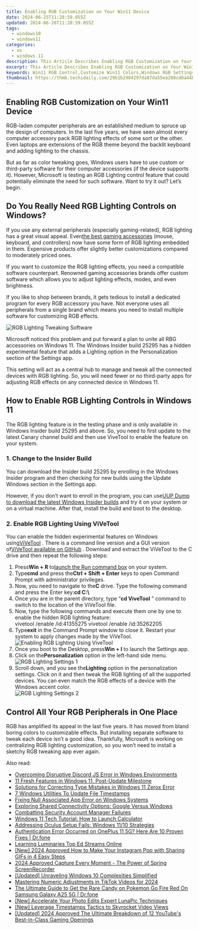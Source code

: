 ```yaml
---
title: Enabling RGB Customization on Your Win11 Device
date: 2024-06-25T11:28:59.055Z
updated: 2024-06-26T11:28:59.055Z
tags:
  - windows10
  - windows11
categories:
  - os
  - windows 11
description: This Article Describes Enabling RGB Customization on Your Win11 Device
excerpt: This Article Describes Enabling RGB Customization on Your Win11 Device
keywords: Win11 RGB Control,Customize Win11 Colors,Windows RGB Settings,Win11 Brightness Adjustment,Enhanced Win11 Display,Personalized Win11 Graphics,Advanced Win11 Color Tuning
thumbnail: https://thmb.techidaily.com/29b1b2904297da87da55ea288cd0a44b14a4d2e985940c7f874a6ef2e9aec11a.jpg
---
```


## Enabling RGB Customization on Your Win11 Device

 RGB-laden computer peripherals are an established medium to spruce up the design of computers. In the last five years, we have seen almost every computer accessory pack RGB lighting effects of some sort or the other. Even laptops are extensions of the RGB theme beyond the backlit keyboard and adding lighting to the chassis.

 But as far as color tweaking goes, Windows users have to use custom or third-party software for their computer accessories (if the device supports it). However, Microsoft is testing an RGB Lighting control feature that could potentially eliminate the need for such software. Want to try it out? Let’s begin.

## Do You Really Need RGB Lighting Controls on Windows?

 If you use any external peripherals (especially gaming-related), RGB lighting has a great visual appeal. Even[the best gaming accessories](https://www.makeuseof.com/best-laptop-gaming-accessories/) (mouse, keyboard, and controllers) now have some form of RGB lighting embedded in them. Expensive products offer slightly better customizations compared to moderately priced ones.

 If you want to customize the RGB lighting effects, you need a compatible software counterpart. Renowned gaming accessories brands offer custom software which allows you to adjust lighting effects, modes, and even brightness.

 If you like to shop between brands, it gets tedious to install a dedicated program for every RGB accessory you have. Not everyone uses all peripherals from a single brand which means you need to install multiple software for customizing RGB effects.

![RGB Lighting Tweaking Software](https://static1.makeuseofimages.com/wordpress/wp-content/uploads/2023/03/rgb-lighting-tweaking-software.jpg)

 Microsoft noticed this problem and put forward a plan to unite all RBG accessories on Windows 11\. The Windows Insider build 25295 has a hidden experimental feature that adds a Lighting option in the Personalization section of the Settings app.

 This setting will act as a central hub to manage and tweak all the connected devices with RGB lighting. So, you will need fewer or no third-party apps for adjusting RGB effects on any connected device in Windows 11.

## How to Enable RGB Lighting Controls in Windows 11

 The RGB lighting feature is in the testing phase and is only available in Windows Insider build 25295 and above. So, you need to first update to the latest Canary channel build and then use ViveTool to enable the feature on your system.

### 1\. Change to the Insider Build

 You can download the Insider build 25295 by enrolling in the Windows Insider program and then checking for new builds using the Update Windows section in the Settings app.

 However, if you don’t want to enroll in the program, you can use[UUP Dump to download the latest Windows Insider builds](https://www.makeuseof.com/windows-11-download-insider-iso-without-insider-program/) and try it on your system or on a virtual machine. After that, install the build and boot to the desktop.

### 2\. Enable RGB Lighting Using ViVeTool

 You can enable the hidden experimental features on Windows using[ViVeTool](https://www.makeuseof.com/vivetool-windows-guide/) . There is a command line version and a GUI version of[ViVeTool available on GitHub](https://github.com/thebookisclosed/ViVe/releases) . Download and extract the ViVeTool to the C drive and then repeat the following steps:

1. Press**Win + R** to[launch the Run command box](https://www.makeuseof.com/windows-open-run-command-dialog-box/) on your system.
2. Type**cmd** and press the**Ctrl + Shift + Enter** keys to open Command Prompt with administrator privileges.
3. Now, you need to navigate to the**C** drive. Type the following command and press the Enter key:**cd C:\\**
4. Once you are in the parent directory, type “**cd ViveTool** ” command to switch to the location of the ViVeTool file.
5. Now, type the following commands and execute them one by one to enable the hidden RGB lighting feature:  
vivetool /enable /id:41355275 vivetool /enable /id:35262205
6. Type**exit** in the Command Prompt window to close it. Restart your system to apply changes made by the ViVeTool.  
![Enabling RGB Lighting Using ViveTool](https://static1.makeuseofimages.com/wordpress/wp-content/uploads/2023/03/enabling-rgb-lighting-using-vivetool.jpg)
7. Once you boot to the Desktop, press**Win + I** to launch the Settings app.
8. Click on the**Personalization** option in the left-hand side menu.  
![RGB Lighting Settings 1](https://static1.makeuseofimages.com/wordpress/wp-content/uploads/2023/03/rgb-lighting-settings-1.jpg)
9. Scroll down, and you see the**Lighting** option in the personalization settings. Click on it and then tweak the RGB lighting of all the supported devices. You can even match the RGB effects of a device with the Windows accent color.  
![RGB Lighting Settings 2](https://static1.makeuseofimages.com/wordpress/wp-content/uploads/2023/03/rgb-lighting-settings-2.jpg)

## Control All Your RGB Peripherals in One Place

 RGB has amplified its appeal in the last five years. It has moved from bland boring colors to customizable effects. But installing separate software to tweak each device isn’t a good idea. Thankfully, Microsoft is working on centralizing RGB lighting customization, so you won’t need to install a sketchy RGB tweaking app ever again.


<ins class="adsbygoogle"
     style="display:block"
     data-ad-format="autorelaxed"
     data-ad-client="ca-pub-7571918770474297"
     data-ad-slot="1223367746"></ins>



<ins class="adsbygoogle"
     style="display:block"
     data-ad-client="ca-pub-7571918770474297"
     data-ad-slot="8358498916"
     data-ad-format="auto"
     data-full-width-responsive="true"></ins>

<span class="atpl-alsoreadstyle">Also read:</span>
<div><ul>
<li><a href="https://win11.techidaily.com/overcoming-disruptive-discord-js-error-in-windows-environments/"><u>Overcoming Disruptive Discord JS Error in Windows Environments</u></a></li>
<li><a href="https://win11.techidaily.com/11-fresh-features-in-windows-11-post-update-milestone/"><u>11 Fresh Features in Windows 11, Post-Update Milestone</u></a></li>
<li><a href="https://win11.techidaily.com/solutions-for-correcting-type-mistakes-in-windows-11-zerox-error/"><u>Solutions for Correcting Type Mistakes in Windows 11 Zerox Error</u></a></li>
<li><a href="https://win11.techidaily.com/7-windows-utilities-to-update-file-timestamps/"><u>7 Windows Utilities To Update File Timestamps</u></a></li>
<li><a href="https://win11.techidaily.com/fixing-null-associated-app-error-on-windows-systems/"><u>Fixing Null Associated App Error on Windows Systems</u></a></li>
<li><a href="https://win11.techidaily.com/exploring-shared-connectivity-options-google-versus-windows/"><u>Exploring Shared Connectivity Options: Google Versus Windows</u></a></li>
<li><a href="https://win11.techidaily.com/combatting-security-account-manager-failures/"><u>Combatting Security Account Manager Failures</u></a></li>
<li><a href="https://win11.techidaily.com/windows-11-tech-tutorial-how-to-launch-calculator/"><u>Windows 11 Tech Tutorial: How to Launch Calculator</u></a></li>
<li><a href="https://win11.techidaily.com/addressing-oculus-setup-fails-windows-1110-strategies/"><u>Addressing Oculus Setup Fails: Windows 11/10 Strategies</u></a></li>
<li><a href="https://howto.techidaily.com/authentication-error-occurred-on-oneplus-11-5g-here-are-10-proven-fixes-drfone-by-drfone-fix-android-problems-fix-android-problems/"><u>Authentication Error Occurred on OnePlus 11 5G? Here Are 10 Proven Fixes | Dr.fone</u></a></li>
<li><a href="https://youtube-video-recordings.techidaily.com/learning-luminaries-top-ed-streams-online/"><u>Learning Luminaries  Top Ed Streams Online</u></a></li>
<li><a href="https://instagram-video-recordings.techidaily.com/new-2024-approved-how-to-make-your-instagram-pop-with-sharing-gifs-in-4-easy-steps/"><u>[New] 2024 Approved  How to Make Your Instagram Pop with Sharing GIFs in 4 Easy Steps</u></a></li>
<li><a href="https://video-screen-grab.techidaily.com/2024-approved-capture-every-moment-the-power-of-spring-screenrecorder/"><u>2024 Approved  Capture Every Moment - The Power of Spring ScreenRecorder</u></a></li>
<li><a href="https://some-approaches.techidaily.com/updated-unraveling-windows-10-complexities-simplified/"><u>[Updated] Unraveling Windows 10 Complexities Simplified</u></a></li>
<li><a href="https://extra-approaches.techidaily.com/mastering-numeric-adjustments-in-tiktok-videos-for-2024/"><u>Mastering Numeric Adjustments in TikTok Videos for 2024</u></a></li>
<li><a href="https://change-location.techidaily.com/the-ultimate-guide-to-get-the-rare-candy-on-pokemon-go-fire-red-on-samsung-galaxy-a25-5g-drfone-by-drfone-virtual-android/"><u>The Ultimate Guide to Get the Rare Candy on Pokemon Go Fire Red On Samsung Galaxy A25 5G | Dr.fone</u></a></li>
<li><a href="https://extra-lessons.techidaily.com/new-accelerate-your-photo-edits-expert-lunapic-techniques/"><u>[New] Accelerate Your Photo Edits  Expert LunaPic Techniques</u></a></li>
<li><a href="https://facebook-video-footage.techidaily.com/new-leverage-timestamps-tactics-to-skyrocket-video-views/"><u>[New] Leverage Timestamps  Tactics to Skyrocket Video Views</u></a></li>
<li><a href="https://youtube-data.techidaily.com/ed-2024-approved-the-ultimate-breakdown-of-12-youtubes-best-in-class-gaming-openings/"><u>[Updated] 2024 Approved  The Ultimate Breakdown of 12 YouTube's Best-in-Class Gaming Openings</u></a></li>
</ul></div>
